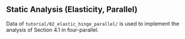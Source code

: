 ## Static Analysis (Elasticity, Parallel)

Data of `tutorial/02_elastic_hinge_parallel/` is used to implement the analysis of Section 4.1 in four-parallel.
